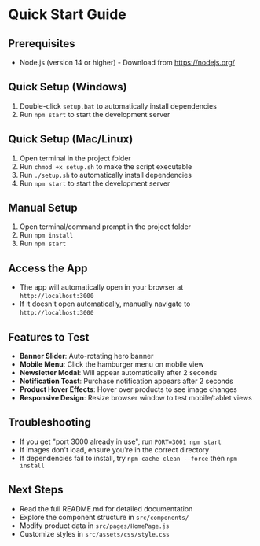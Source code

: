 # Quick Start Guide

## Prerequisites
- Node.js (version 14 or higher) - Download from https://nodejs.org/

## Quick Setup (Windows)
1. Double-click `setup.bat` to automatically install dependencies
2. Run `npm start` to start the development server

## Quick Setup (Mac/Linux)
1. Open terminal in the project folder
2. Run `chmod +x setup.sh` to make the script executable
3. Run `./setup.sh` to automatically install dependencies
4. Run `npm start` to start the development server

## Manual Setup
1. Open terminal/command prompt in the project folder
2. Run `npm install`
3. Run `npm start`

## Access the App
- The app will automatically open in your browser at `http://localhost:3000`
- If it doesn't open automatically, manually navigate to `http://localhost:3000`

## Features to Test
- **Banner Slider**: Auto-rotating hero banner
- **Mobile Menu**: Click the hamburger menu on mobile view
- **Newsletter Modal**: Will appear automatically after 2 seconds
- **Notification Toast**: Purchase notification appears after 2 seconds
- **Product Hover Effects**: Hover over products to see image changes
- **Responsive Design**: Resize browser window to test mobile/tablet views

## Troubleshooting
- If you get "port 3000 already in use", run `PORT=3001 npm start`
- If images don't load, ensure you're in the correct directory
- If dependencies fail to install, try `npm cache clean --force` then `npm install`

## Next Steps
- Read the full README.md for detailed documentation
- Explore the component structure in `src/components/`
- Modify product data in `src/pages/HomePage.js`
- Customize styles in `src/assets/css/style.css` 